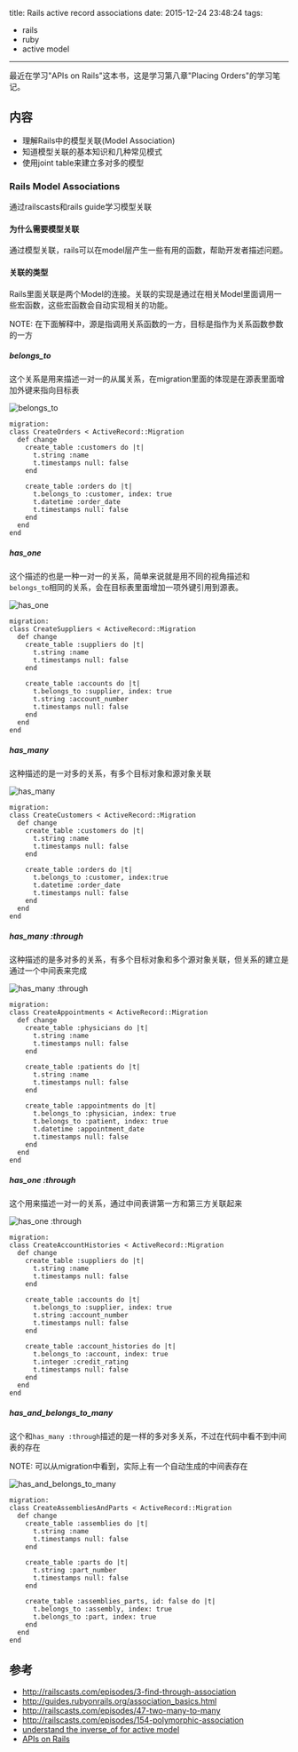 title: Rails active record associations
date: 2015-12-24 23:48:24
tags:
  - rails
  - ruby
  - active model
---

最近在学习"APIs on Rails"这本书，这是学习第八章"Placing Orders"的学习笔记。


## 内容 ##

* 理解Rails中的模型关联(Model Association)
* 知道模型关联的基本知识和几种常见模式
* 使用joint table来建立多对多的模型

<!--more-->

### Rails Model Associations ###

通过railscasts和rails guide学习模型关联

#### 为什么需要模型关联 ####

通过模型关联，rails可以在model层产生一些有用的函数，帮助开发者描述问题。

#### 关联的类型 ####

Rails里面关联是两个Model的连接。关联的实现是通过在相关Model里面调用一些宏函数，这些宏函数会自动实现相关的功能。

NOTE: 在下面解释中，源是指调用关系函数的一方，目标是指作为关系函数参数的一方

##### belongs_to #####

这个关系是用来描述一对一的从属关系，在migration里面的体现是在源表里面增加外键来指向目标表

![belongs_to](/images/belongs_to.png)

    migration:
    class CreateOrders < ActiveRecord::Migration
      def change
        create_table :customers do |t|
          t.string :name
          t.timestamps null: false
        end

        create_table :orders do |t|
          t.belongs_to :customer, index: true
          t.datetime :order_date
          t.timestamps null: false
        end
      end
    end

##### has_one #####

这个描述的也是一种一对一的关系，简单来说就是用不同的视角描述和`belongs_to`相同的关系，会在目标表里面增加一项外键引用到源表。

![has_one](/images/has_one.png)

    migration:
    class CreateSuppliers < ActiveRecord::Migration
      def change
        create_table :suppliers do |t|
          t.string :name
          t.timestamps null: false
        end

        create_table :accounts do |t|
          t.belongs_to :supplier, index: true
          t.string :account_number
          t.timestamps null: false
        end
      end
    end

##### has_many #####

这种描述的是一对多的关系，有多个目标对象和源对象关联

![has_many](/images/has_many.png)

    migration:
    class CreateCustomers < ActiveRecord::Migration
      def change
        create_table :customers do |t|
          t.string :name
          t.timestamps null: false
        end

        create_table :orders do |t|
          t.belongs_to :customer, index:true
          t.datetime :order_date
          t.timestamps null: false
        end
      end
    end

##### has_many :through #####

这种描述的是多对多的关系，有多个目标对象和多个源对象关联，但关系的建立是通过一个中间表来完成

![has_many :through](/images/has_many_through.png)

    migration:
    class CreateAppointments < ActiveRecord::Migration
      def change
        create_table :physicians do |t|
          t.string :name
          t.timestamps null: false
        end

        create_table :patients do |t|
          t.string :name
          t.timestamps null: false
        end

        create_table :appointments do |t|
          t.belongs_to :physician, index: true
          t.belongs_to :patient, index: true
          t.datetime :appointment_date
          t.timestamps null: false
        end
      end
    end

##### has_one :through #####

这个用来描述一对一的关系，通过中间表讲第一方和第三方关联起来

![has_one :through](/images/has_one_through.png)

    migration:
    class CreateAccountHistories < ActiveRecord::Migration
      def change
        create_table :suppliers do |t|
          t.string :name
          t.timestamps null: false
        end

        create_table :accounts do |t|
          t.belongs_to :supplier, index: true
          t.string :account_number
          t.timestamps null: false
        end

        create_table :account_histories do |t|
          t.belongs_to :account, index: true
          t.integer :credit_rating
          t.timestamps null: false
        end
      end
    end

##### has\_and\_belongs\_to\_many #####

这个和`has_many :through`描述的是一样的多对多关系，不过在代码中看不到中间表的存在

NOTE: 可以从migration中看到，实际上有一个自动生成的中间表存在

![has\_and\_belongs\_to\_many](/images/habtm.png)

    migration:
    class CreateAssembliesAndParts < ActiveRecord::Migration
      def change
        create_table :assemblies do |t|
          t.string :name
          t.timestamps null: false
        end

        create_table :parts do |t|
          t.string :part_number
          t.timestamps null: false
        end

        create_table :assemblies_parts, id: false do |t|
          t.belongs_to :assembly, index: true
          t.belongs_to :part, index: true
        end
      end
    end

## 参考 ##

* http://railscasts.com/episodes/3-find-through-association
* http://guides.rubyonrails.org/association_basics.html
* http://railscasts.com/episodes/47-two-many-to-many
* http://railscasts.com/episodes/154-polymorphic-association
* [understand the inverse_of for active model](https://viget.com/extend/exploring-the-inverse-of-option-on-rails-model-associations)
* [APIs on Rails](http://apionrails.icalialabs.com/)
